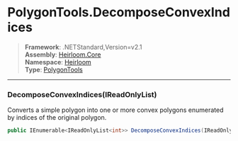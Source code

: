 # PolygonTools.DecomposeConvexIndices

> **Framework**: .NETStandard,Version=v2.1  
> **Assembly**: [Heirloom.Core][0]  
> **Namespace**: [Heirloom][0]  
> **Type**: [PolygonTools][1]

--------------------------------------------------------------------------------

### DecomposeConvexIndices(IReadOnlyList<Vector>)

Converts a simple polygon into one or more convex polygons enumerated by indices of the original polygon.

```cs
public IEnumerable<IReadOnlyList<int>> DecomposeConvexIndices(IReadOnlyList<Vector> points)
```

[0]: ../Heirloom.Core.md
[1]: Heirloom.PolygonTools.md
